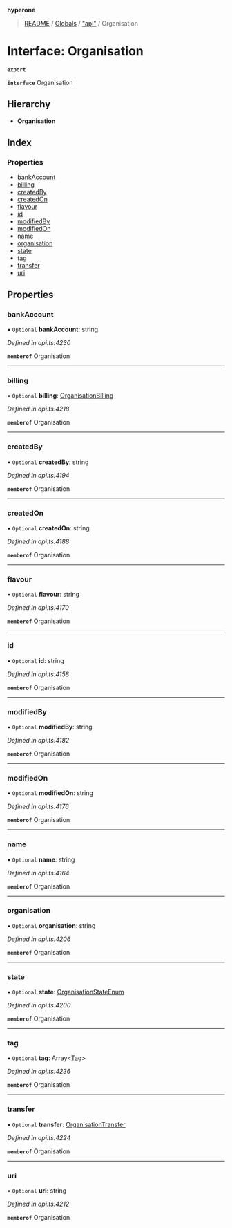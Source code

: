 **hyperone**

> [README](../README.md) / [Globals](../globals.md) / ["api"](../modules/_api_.md) / Organisation

# Interface: Organisation

**`export`** 

**`interface`** Organisation

## Hierarchy

* **Organisation**

## Index

### Properties

* [bankAccount](_api_.organisation.md#bankaccount)
* [billing](_api_.organisation.md#billing)
* [createdBy](_api_.organisation.md#createdby)
* [createdOn](_api_.organisation.md#createdon)
* [flavour](_api_.organisation.md#flavour)
* [id](_api_.organisation.md#id)
* [modifiedBy](_api_.organisation.md#modifiedby)
* [modifiedOn](_api_.organisation.md#modifiedon)
* [name](_api_.organisation.md#name)
* [organisation](_api_.organisation.md#organisation)
* [state](_api_.organisation.md#state)
* [tag](_api_.organisation.md#tag)
* [transfer](_api_.organisation.md#transfer)
* [uri](_api_.organisation.md#uri)

## Properties

### bankAccount

• `Optional` **bankAccount**: string

*Defined in api.ts:4230*

**`memberof`** Organisation

___

### billing

• `Optional` **billing**: [OrganisationBilling](_api_.organisationbilling.md)

*Defined in api.ts:4218*

**`memberof`** Organisation

___

### createdBy

• `Optional` **createdBy**: string

*Defined in api.ts:4194*

**`memberof`** Organisation

___

### createdOn

• `Optional` **createdOn**: string

*Defined in api.ts:4188*

**`memberof`** Organisation

___

### flavour

• `Optional` **flavour**: string

*Defined in api.ts:4170*

**`memberof`** Organisation

___

### id

• `Optional` **id**: string

*Defined in api.ts:4158*

**`memberof`** Organisation

___

### modifiedBy

• `Optional` **modifiedBy**: string

*Defined in api.ts:4182*

**`memberof`** Organisation

___

### modifiedOn

• `Optional` **modifiedOn**: string

*Defined in api.ts:4176*

**`memberof`** Organisation

___

### name

• `Optional` **name**: string

*Defined in api.ts:4164*

**`memberof`** Organisation

___

### organisation

• `Optional` **organisation**: string

*Defined in api.ts:4206*

**`memberof`** Organisation

___

### state

• `Optional` **state**: [OrganisationStateEnum](../enums/_api_.organisationstateenum.md)

*Defined in api.ts:4200*

**`memberof`** Organisation

___

### tag

• `Optional` **tag**: Array\<[Tag](_api_.tag.md)>

*Defined in api.ts:4236*

**`memberof`** Organisation

___

### transfer

• `Optional` **transfer**: [OrganisationTransfer](_api_.organisationtransfer.md)

*Defined in api.ts:4224*

**`memberof`** Organisation

___

### uri

• `Optional` **uri**: string

*Defined in api.ts:4212*

**`memberof`** Organisation
